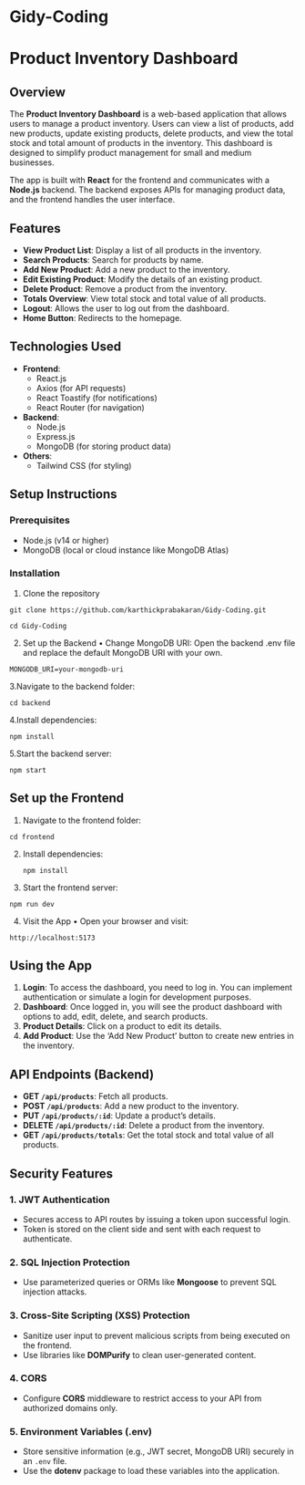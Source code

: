 # Gidy-Coding

# Product Inventory Dashboard

## Overview

The **Product Inventory Dashboard** is a web-based application that allows users to manage a product inventory. Users can view a list of products, add new products, update existing products, delete products, and view the total stock and total amount of products in the inventory. This dashboard is designed to simplify product management for small and medium businesses.

The app is built with **React** for the frontend and communicates with a **Node.js** backend. The backend exposes APIs for managing product data, and the frontend handles the user interface.

## Features

- **View Product List**: Display a list of all products in the inventory.
- **Search Products**: Search for products by name.
- **Add New Product**: Add a new product to the inventory.
- **Edit Existing Product**: Modify the details of an existing product.
- **Delete Product**: Remove a product from the inventory.
- **Totals Overview**: View total stock and total value of all products.
- **Logout**: Allows the user to log out from the dashboard.
- **Home Button**: Redirects to the homepage.

## Technologies Used

- **Frontend**:
  - React.js
  - Axios (for API requests)
  - React Toastify (for notifications)
  - React Router (for navigation)
- **Backend**:
  - Node.js
  - Express.js
  - MongoDB (for storing product data)
- **Others**:
  - Tailwind CSS (for styling)

## Setup Instructions

### Prerequisites

- Node.js (v14 or higher)
- MongoDB (local or cloud instance like MongoDB Atlas)

### Installation

1. Clone the repository

```
git clone https://github.com/karthickprabakaran/Gidy-Coding.git

cd Gidy-Coding
```

2. Set up the Backend
	•	Change MongoDB URI: Open the backend .env file and replace the default MongoDB URI with your own.

```
MONGODB_URI=your-mongodb-uri
```

3.Navigate to the backend folder:

```
cd backend
```

4.Install dependencies:
```
npm install
```

5.Start the backend server:
```
npm start
```

## Set up the Frontend

1. Navigate to the frontend folder:

 ```
cd frontend
   ```
2. Install dependencies:
   ```
   npm install
   ```
3. Start the frontend server:

```
npm run dev
```
4. Visit the App
	•	Open your browser and visit:
```
http://localhost:5173
```

## Using the App

1. **Login**: To access the dashboard, you need to log in. You can implement authentication or simulate a login for development purposes.
2. **Dashboard**: Once logged in, you will see the product dashboard with options to add, edit, delete, and search products.
3. **Product Details**: Click on a product to edit its details.
4. **Add Product**: Use the ‘Add New Product’ button to create new entries in the inventory.

## API Endpoints (Backend)

- **GET `/api/products`**: Fetch all products.
- **POST `/api/products`**: Add a new product to the inventory.
- **PUT `/api/products/:id`**: Update a product’s details.
- **DELETE `/api/products/:id`**: Delete a product from the inventory.
- **GET `/api/products/totals`**: Get the total stock and total value of all products.

## Security Features

### 1. **JWT Authentication**
   - Secures access to API routes by issuing a token upon successful login.
   - Token is stored on the client side and sent with each request to authenticate.

### 2. **SQL Injection Protection**
   - Use parameterized queries or ORMs like **Mongoose** to prevent SQL injection attacks.

### 3. **Cross-Site Scripting (XSS) Protection**
   - Sanitize user input to prevent malicious scripts from being executed on the frontend.
   - Use libraries like **DOMPurify** to clean user-generated content.

### 4. **CORS**
   - Configure **CORS** middleware to restrict access to your API from authorized domains only.

### 5. **Environment Variables (.env)**
   - Store sensitive information (e.g., JWT secret, MongoDB URI) securely in an `.env` file.
   - Use the **dotenv** package to load these variables into the application.



